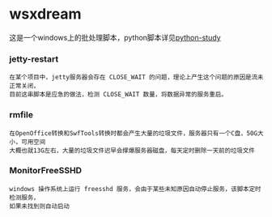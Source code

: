 # wsxdream
这是一个windows上的批处理脚本，python脚本详见[python-study](https://github.com/ekoz/python-study)

### jetty-restart
	在某个项目中，jetty服务器会存在 CLOSE_WAIT 的问题，理论上产生这个问题的原因是流未正常关闭，
	目前这串脚本是应急的做法，检测 CLOSE_WAIT 数量，将数据异常的服务重启。
	
### rmfile
	在OpenOffice转换和SwfTools转换时都会产生大量的垃圾文件，服务器只有一个C盘，50G大小，可用空间
	大概也就13G左右，大量的垃圾文件迟早会撑爆服务器磁盘，每天定时删除一天前的垃圾文件
	
### MonitorFreeSSHD
	windows 操作系统上运行 freesshd 服务，会由于某些未知原因自动停止服务，该脚本定时检测服务，
	如果未找到则自动启动 